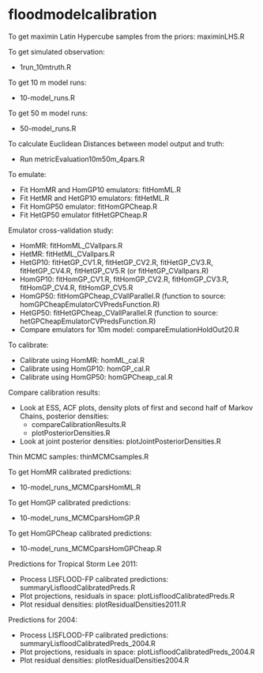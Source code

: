 # floodmodelcalibration

To get maximin Latin Hypercube samples from the priors: maximinLHS.R

To get simulated observation:
- 1run_10mtruth.R

To get 10 m model runs:
- 10-model_runs.R

To get 50 m model runs:
- 50-model_runs.R

To calculate Euclidean Distances between model output and truth:
- Run metricEvaluation10m50m_4pars.R

To emulate:
- Fit HomMR and HomGP10 emulators: fitHomML.R 
- Fit HetMR and HetGP10 emulators: fitHetML.R
- Fit HomGP50 emulator: fitHomGPCheap.R
- Fit HetGP50 emulator fitHetGPCheap.R

Emulator cross-validation study:
- HomMR: fitHomML_CVallpars.R
- HetMR: fitHetML_CVallpars.R
- HetGP10: fitHetGP_CV1.R, fitHetGP_CV2.R, fitHetGP_CV3.R, fitHetGP_CV4.R, fitHetGP_CV5.R (or fitHetGP_CVallpars.R)
- HomGP10: fitHomGP_CV1.R, fitHomGP_CV2.R, fitHomGP_CV3.R, fitHomGP_CV4.R, fitHomGP_CV5.R
- HomGP50: fitHomGPCheap_CVallParallel.R (function to source: homGPCheapEmulatorCVPredsFunction.R)
- HetGP50: fitHetGPCheap_CVallParallel.R (function to source: hetGPCheapEmulatorCVPredsFunction.R)
- Compare emulators for 10m model: compareEmulationHoldOut20.R


To calibrate:
- Calibrate using HomMR: homML_cal.R
- Calibrate using HomGP10: homGP_cal.R
- Calibrate using HomGP50: homGPCheap_cal.R

Compare calibration results:
- Look at ESS, ACF plots, density plots of first and second half of Markov Chains, posterior densities: 
  - compareCalibrationResults.R 
  - plotPosteriorDensities.R
- Look at joint posterior densities: plotJointPosteriorDensities.R

Thin MCMC samples: thinMCMCsamples.R

To get HomMR calibrated predictions:
- 10-model_runs_MCMCparsHomML.R

To get HomGP calibrated predictions:
- 10-model_runs_MCMCparsHomGP.R

To get HomGPCheap calibrated predictions:
- 10-model_runs_MCMCparsHomGPCheap.R

Predictions for Tropical Storm Lee 2011:
- Process LISFLOOD-FP calibrated predictions: summaryLisfloodCalibratedPreds.R
- Plot projections, residuals in space: plotLisfloodCalibratedPreds.R
- Plot residual densities: plotResidualDensities2011.R

Predictions for 2004:
- Process LISFLOOD-FP calibrated predictions: summaryLisfloodCalibratedPreds_2004.R
- Plot projections, residuals in space: plotLisfloodCalibratedPreds_2004.R
- Plot residual densities: plotResidualDensities2004.R

